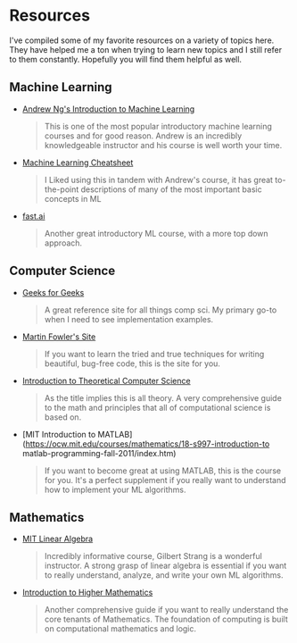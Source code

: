 # Resources

I've compiled some of my favorite resources on a variety of topics here.
They have helped me a ton when trying to learn new topics and I still refer to them
constantly. Hopefully you will find them helpful as well.

## Machine Learning

- [Andrew Ng's Introduction to Machine Learning](https://www.coursera.org/learn/machine-learning)
  >This is one of the most popular introductory machine learning courses and for good reason. Andrew
  is an incredibly knowledgeable instructor and his course is well worth your time.

- [Machine Learning Cheatsheet](https://ml-cheatsheet.readthedocs.io/en/latest/index.html)
  >I Liked using this in tandem with Andrew's course, it has great to-the-point
  descriptions of many of the most important basic concepts in ML

- [fast.ai](https://www.fast.ai/)
  >Another great introductory ML course, with a more top down approach.


## Computer Science

- [Geeks for Geeks](https://www.geeksforgeeks.org/)
  >A great reference site for all things comp sci. My primary go-to when I need to see implementation examples.

- [Martin Fowler's Site](https://martinfowler.com/)
  >If you want to learn the tried and true techniques for writing beautiful, bug-free code, this is the site for you.

- [Introduction to Theoretical Computer Science](https://introtcs.org/public/index.html)
  >As the title implies this is all theory. A very comprehensive guide to the math and principles
  that all of computational science is based on.

- [MIT Introduction to MATLAB](https://ocw.mit.edu/courses/mathematics/18-s997-introduction-to matlab-programming-fall-2011/index.htm)
  > If you want to become great at using MATLAB, this is the course for you.
  It's a perfect supplement if you really want to understand how to implement your ML algorithms.

## Mathematics

- [MIT Linear Algebra](https://ocw.mit.edu/courses/mathematics/18-06sc-linear-algebra-fall-2011/)
  >Incredibly informative course, Gilbert Strang is a wonderful instructor. A strong grasp of linear algebra is essential
  if you want to really understand, analyze, and write your own ML algorithms.

- [Introduction to Higher Mathematics](https://www.whitman.edu/mathematics/higher_math_online/)
  >Another comprehensive guide if you want to really understand the core tenants of Mathematics.
  The foundation of computing is built on computational mathematics and logic.
